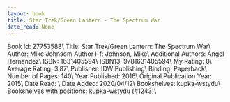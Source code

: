 ```yaml
---
layout: book
title: Star Trek/Green Lantern - The Spectrum War
date_read: None
---
```


Book Id: 27753588\ 
Title: Star Trek/Green Lantern: The Spectrum War\ 
Author: Mike Johnson\ 
Author l-f: Johnson, Mike\ 
Additional Authors: Ángel Hernández\ 
ISBN: 1631405594\ 
ISBN13: 9781631405594\ 
My Rating: 0\ 
Average Rating: 3.87\ 
Publisher: IDW Publishing\ 
Binding: Paperback\ 
Number of Pages: 140\ 
Year Published: 2016\ 
Original Publication Year: 2015\ 
Date Read: \ 
Date Added: 2020/04/12\ 
Bookshelves: kupka-wstydu\ 
Bookshelves with positions: kupka-wstydu (#1243)\ 

